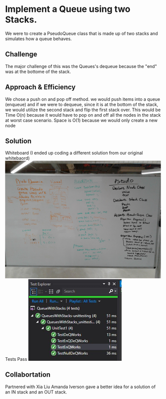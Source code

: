 # Implement a Queue using two Stacks.
We were to create a PseudoQueue class that is made up of two stacks and simulates how a queue behaves.

## Challenge
The major challenge of this was the Queues's dequeue because the "end" was at the bottome of the stack.

## Approach & Efficiency
We chose a push on and pop off method. we would push items into a queue (enqueue) and if we were to dequeue, since it is at the bottom of the stack, we would utilize the second stack and flip the first stack over.
This would be Time O(n) because it would have to pop on and off all the nodes in the stack at worst case scenario.
Space is O(1) because we would only create a new node


## Solution
Whiteboard (I ended up coding a different solution from our original whitebaord)
![whiteboardCC11](../../../assets/CodeChall11WB.jpg)
Tests Pass
![tests](../../../assets/CodeChall11Tests.JPG)

## Collabortation
Partnered with Xia Liu
Amanda Iverson gave a better idea for a solution of an IN stack and an OUT stack.

